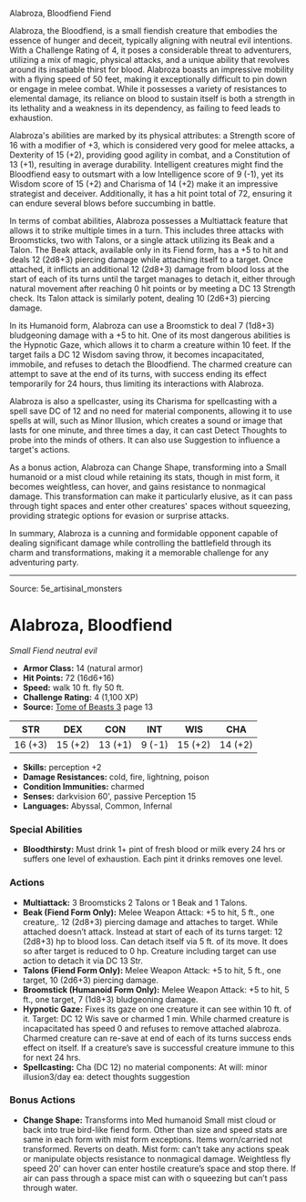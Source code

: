 <MonsterName/>Alabroza, Bloodfiend</MonsterName>
<CreatureType/>Fiend</CreatureType>

<summary>Alabroza, the Bloodfiend, is a small fiendish creature that embodies the essence of hunger and deceit, typically aligning with neutral evil intentions. With a Challenge Rating of 4, it poses a considerable threat to adventurers, utilizing a mix of magic, physical attacks, and a unique ability that revolves around its insatiable thirst for blood. Alabroza boasts an impressive mobility with a flying speed of 50 feet, making it exceptionally difficult to pin down or engage in melee combat. While it possesses a variety of resistances to elemental damage, its reliance on blood to sustain itself is both a strength in its lethality and a weakness in its dependency, as failing to feed leads to exhaustion.</summary>

<detail>

Alabroza's abilities are marked by its physical attributes: a Strength score of 16 with a modifier of +3, which is considered very good for melee attacks, a Dexterity of 15 (+2), providing good agility in combat, and a Constitution of 13 (+1), resulting in average durability. Intelligent creatures might find the Bloodfiend easy to outsmart with a low Intelligence score of 9 (-1), yet its Wisdom score of 15 (+2) and Charisma of 14 (+2) make it an impressive strategist and deceiver. Additionally, it has a hit point total of 72, ensuring it can endure several blows before succumbing in battle.

In terms of combat abilities, Alabroza possesses a Multiattack feature that allows it to strike multiple times in a turn. This includes three attacks with Broomsticks, two with Talons, or a single attack utilizing its Beak and a Talon. The Beak attack, available only in its Fiend form, has a +5 to hit and deals 12 (2d8+3) piercing damage while attaching itself to a target. Once attached, it inflicts an additional 12 (2d8+3) damage from blood loss at the start of each of its turns until the target manages to detach it, either through natural movement after reaching 0 hit points or by meeting a DC 13 Strength check. Its Talon attack is similarly potent, dealing 10 (2d6+3) piercing damage. 

In its Humanoid form, Alabroza can use a Broomstick to deal 7 (1d8+3) bludgeoning damage with a +5 to hit. One of its most dangerous abilities is the Hypnotic Gaze, which allows it to charm a creature within 10 feet. If the target fails a DC 12 Wisdom saving throw, it becomes incapacitated, immobile, and refuses to detach the Bloodfiend. The charmed creature can attempt to save at the end of its turns, with success ending its effect temporarily for 24 hours, thus limiting its interactions with Alabroza.

Alabroza is also a spellcaster, using its Charisma for spellcasting with a spell save DC of 12 and no need for material components, allowing it to use spells at will, such as Minor Illusion, which creates a sound or image that lasts for one minute, and three times a day, it can cast Detect Thoughts to probe into the minds of others. It can also use Suggestion to influence a target's actions.

As a bonus action, Alabroza can Change Shape, transforming into a Small humanoid or a mist cloud while retaining its stats, though in mist form, it becomes weightless, can hover, and gains resistance to nonmagical damage. This transformation can make it particularly elusive, as it can pass through tight spaces and enter other creatures' spaces without squeezing, providing strategic options for evasion or surprise attacks.

In summary, Alabroza is a cunning and formidable opponent capable of dealing significant damage while controlling the battlefield through its charm and transformations, making it a memorable challenge for any adventuring party.</detail>



---

Source: 5e_artisinal_monsters

# Alabroza, Bloodfiend

*Small* *Fiend* *neutral evil*

- **Armor Class:** 14 (natural armor)
- **Hit Points:** 72 (16d6+16)
- **Speed:** walk 10 ft. fly 50 ft.
- **Challenge Rating:** 4 (1,100 XP)
- **Source:** [Tome of Beasts 3](https://koboldpress.com/kpstore/product/tome-of-beasts-3-for-5th-edition/) page 13

| STR | DEX | CON | INT | WIS | CHA |
| --- | --- | --- | --- | --- | --- |
| 16 (+3) | 15 (+2) | 13 (+1) | 9 (-1) | 15 (+2) | 14 (+2) |

- **Skills:** perception +2
- **Damage Resistances:** cold, fire, lightning, poison
- **Condition Immunities:** charmed
- **Senses:** darkvision 60', passive Perception 15
- **Languages:** Abyssal, Common, Infernal

### Special Abilities

- **Bloodthirsty:** Must drink 1+ pint of fresh blood or milk every 24 hrs or suffers one level of exhaustion. Each pint it drinks removes one level.

### Actions

- **Multiattack:** 3 Broomsticks 2 Talons or 1 Beak and 1 Talons.
- **Beak (Fiend Form Only):** Melee Weapon Attack: +5 to hit, 5 ft., one creature,. 12 (2d8+3) piercing damage and attaches to target. While attached doesn’t attack. Instead at start of each of its turns target: 12 (2d8+3) hp to blood loss. Can detach itself via 5 ft. of its move. It does so after target is reduced to 0 hp. Creature including target can use action to detach it via DC 13 Str.
- **Talons (Fiend Form Only):** Melee Weapon Attack: +5 to hit, 5 ft., one target, 10 (2d6+3) piercing damage.
- **Broomstick (Humanoid Form Only):** Melee Weapon Attack: +5 to hit, 5 ft., one target, 7 (1d8+3) bludgeoning damage.
- **Hypnotic Gaze:** Fixes its gaze on one creature it can see within 10 ft. of it. Target: DC 12 Wis save or charmed 1 min. While charmed creature is incapacitated has speed 0 and refuses to remove attached alabroza. Charmed creature can re-save at end of each of its turns success ends effect on itself. If a creature’s save is successful creature immune to this for next 24 hrs.
- **Spellcasting:** Cha (DC 12) no material components: At will: minor illusion3/day ea: detect thoughts suggestion

### Bonus Actions

- **Change Shape:** Transforms into Med humanoid Small mist cloud or back into true bird-like fiend form. Other than size and speed stats are same in each form with mist form exceptions. Items worn/carried not transformed. Reverts on death. Mist form: can’t take any actions speak or manipulate objects resistance to nonmagical damage. Weightless fly speed 20' can hover can enter hostile creature’s space and stop there. If air can pass through a space mist can with o squeezing but can’t pass through water.




